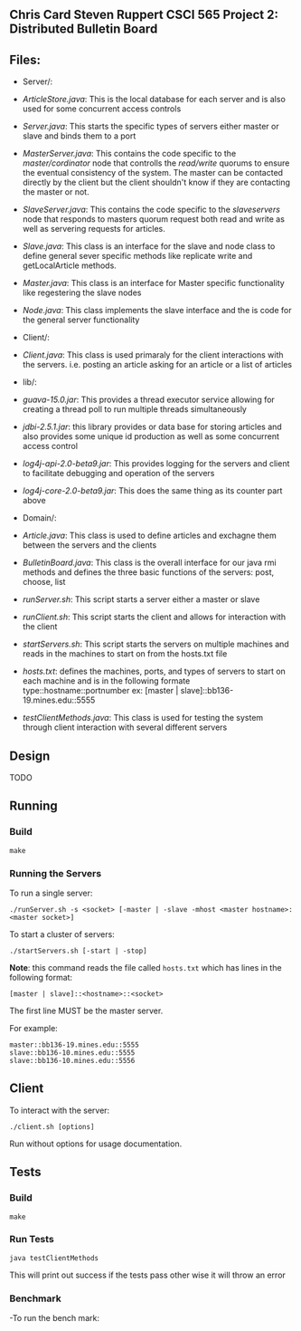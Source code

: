 Chris Card
Steven Ruppert
CSCI 565 Project 2: Distributed Bulletin Board
--------------------


## Files:

- Server/:

 - *ArticleStore.java*: This is the local database for each server and is also used for some
concurrent access controls

 - *Server.java*: This starts the specific types of servers either master or slave and binds
them to a port

 - *MasterServer.java*: This contains the code specific to the *master/cordinator* node that controlls
the *read/write* quorums to ensure the eventual consistency of the system. The master can be contacted
directly by the client but the client shouldn't know if they are contacting the master or not.

 - *SlaveServer.java*: This contains the code specific to the *slaveservers*  node that responds
 to masters quorum request both read and write as well as servering requests for articles.

 - *Slave.java*: This class is an interface for the slave and node class to define general sever
 specific methods like replicate write and getLocalArticle methods.

 - *Master.java*: This class is an interface for Master specific functionality like regestering
 the slave nodes

 - *Node.java*: This class implements the slave interface and the is code for the general server
 functionality

- Client/:

 - *Client.java*: This class is used primaraly for the client interactions with the servers. i.e.
 posting an article asking for an article or a list of articles

- lib/:

 - *guava-15.0.jar*: This provides a thread executor service allowing for creating a thread poll to
 run multiple threads simultaneously

 - *jdbi-2.5.1.jar*: this library provides or data base for storing articles and also provides some
 unique id production as well as some concurrent access control

 - *log4j-api-2.0-beta9.jar*: This provides logging for the servers and client to facilitate debugging
 and operation of the servers

 - *log4j-core-2.0-beta9.jar*: This does the same thing as its counter part above

- Domain/:

 - *Article.java*: This class is used to define articles and exchagne them between the
 servers and the clients

 - *BulletinBoard.java*: This class is the overall interface for our java rmi methods and defines
 the three basic functions of the servers: post, choose, list

- *runServer.sh*: This script starts a server either a master or slave

- *runClient.sh*: This script starts the client and allows for interaction with the client

- *startServers.sh*: This script starts the servers on multiple machines and reads in the machines
to start on from the hosts.txt file

- *hosts.txt*: defines the machines, ports, and types of servers to start on each machine
and is in the following formate
    type::hostname::portnumber
ex:
    [master | slave]::bb136-19.mines.edu::5555

- *testClientMethods.java*: This class is used for testing the system through client interaction with
several different servers

## Design

TODO

## Running

### Build

    make

### Running the Servers

To run a single server:

    ./runServer.sh -s <socket> [-master | -slave -mhost <master hostname>:<master socket>]

To start a cluster of servers:

    ./startServers.sh [-start | -stop]

**Note**: this command reads the file called `hosts.txt` which has
lines in the following format:

    [master | slave]::<hostname>::<socket>

The first line MUST be the master server.

For example:

```
master::bb136-19.mines.edu::5555
slave::bb136-10.mines.edu::5555
slave::bb136-10.mines.edu::5556
```

## Client

To interact with the server:

    ./client.sh [options]

Run without options for usage documentation.

## Tests

### Build
    make
### Run Tests

    java testClientMethods

This will print out success if the tests pass other wise it will throw an error

### Benchmark
-To run the bench mark:

